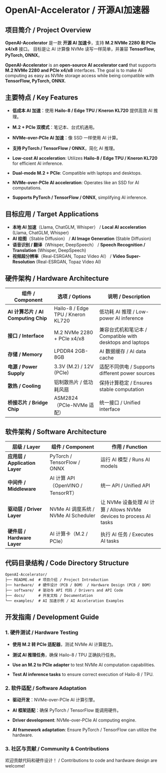 # OpenAI-Accelerator / 开源AI加速器

## 项目简介 / Project Overview
**OpenAI-Accelerator** 是一款 **开源 AI 加速卡**，支持 **M.2 NVMe 2280 和 PCIe x4/x8** 接口。
目标是让 AI 计算像 NVMe 读写一样简单，并兼容 **TensorFlow, PyTorch, ONNX**。

**OpenAI-Accelerator** is an **open-source AI accelerator card** that supports **M.2 NVMe 2280 and PCIe x4/x8** interfaces.
The goal is to make AI computing as easy as NVMe storage access while being compatible with **TensorFlow, PyTorch, ONNX**.

## 主要特点 / Key Features
- **低成本 AI 加速**：使用 **Hailo-8 / Edge TPU / Kneron KL720** 提供高效 AI 推理。
- **M.2 + PCIe 双模式**：笔记本、台式机通用。
- **NVMe-over-PCIe AI 加速**：像 SSD 一样使用 AI 计算。
- **支持 PyTorch / TensorFlow / ONNX**，简化 AI 推理。

- **Low-cost AI acceleration**: Utilizes **Hailo-8 / Edge TPU / Kneron KL720** for efficient AI inference.
- **Dual-mode M.2 + PCIe**: Compatible with laptops and desktops.
- **NVMe-over-PCIe AI acceleration**: Operates like an SSD for AI computations.
- **Supports PyTorch / TensorFlow / ONNX**, simplifying AI inference.

## 目标应用 / Target Applications
- **本地 AI 加速**（Llama, ChatGLM, Whisper） / **Local AI acceleration** (Llama, ChatGLM, Whisper)
- **AI 绘图**（Stable Diffusion） / **AI Image Generation** (Stable Diffusion)
- **语音识别 / 翻译**（Whisper, DeepSpeech） / **Speech Recognition / Translation** (Whisper, DeepSpeech)
- **视频超分辨率**（Real-ESRGAN, Topaz Video AI） / **Video Super-Resolution** (Real-ESRGAN, Topaz Video AI)

## 硬件架构 / Hardware Architecture
| 组件 / Component | 选项 / Options | 说明 / Description |
|------|------|------|
| **AI 计算芯片 / AI Computing Chip** | Hailo-8 / Edge TPU / Kneron KL720 | 低功耗 AI 推理 / Low-power AI inference |
| **接口 / Interface** | M.2 NVMe 2280 + PCIe x4/x8 | 兼容台式机和笔记本 / Compatible with desktops and laptops |
| **存储 / Memory** | LPDDR4 2GB-8GB | AI 数据缓存 / AI data cache |
| **电源 / Power Supply** | 3.3V (M.2) / 12V (PCIe) | 适配不同供电 / Supports different power sources |
| **散热 / Cooling** | 铝制散热片 / 低功耗风扇 | 保持计算稳定 / Ensures stable computation |
| **桥接芯片 / Bridge Chip** | ASM2824（PCIe-NVMe 适配） | 统一接口 / Unified interface |

## 软件架构 / Software Architecture
| 层级 / Layer | 组件 / Component | 作用 / Function |
|------|------|------|
| **应用层 / Application Layer** | PyTorch / TensorFlow / ONNX | 运行 AI 模型 / Runs AI models |
| **中间件 / Middleware** | AI 计算 API（OpenVINO / TensorRT） | 统一 API / Unified API |
| **驱动层 / Driver Layer** | NVMe AI 调度系统 / NVMe AI Scheduler | 让 NVMe 设备处理 AI 计算 / Allows NVMe devices to process AI tasks |
| **硬件层 / Hardware Layer** | AI 计算卡（M.2 / PCIe） | 执行 AI 任务 / Executes AI tasks |

## 代码目录结构 / Code Directory Structure
```
OpenAI-Accelerator/
├── README.md  # 项目介绍 / Project Introduction
├── hardware/  # 硬件设计（PCB / BOM） / Hardware Design (PCB / BOM)
├── software/  # 驱动与 API 代码 / Drivers and API Code
├── docs/      # 开发文档 / Documentation
└── examples/  # AI 加速示例 / AI Acceleration Examples
```

## 开发指南 / Development Guide
### 1. 硬件测试 / Hardware Testing
- **使用 M.2 转 PCIe 适配器**，测试 NVMe AI 计算能力。
- **测试 AI 推理任务**，确保 Hailo-8 / TPU 正确执行任务。

- **Use an M.2 to PCIe adapter** to test NVMe AI computation capabilities.
- **Test AI inference tasks** to ensure correct execution of Hailo-8 / TPU.

### 2. 软件适配 / Software Adaptation
- **驱动开发**：NVMe-over-PCIe AI 计算引擎。
- **AI 框架适配**：确保 PyTorch / TensorFlow 能调用硬件。

- **Driver development**: NVMe-over-PCIe AI computing engine.
- **AI framework adaptation**: Ensure PyTorch / TensorFlow can utilize the hardware.

### 3. 社区与贡献 / Community & Contributions
欢迎贡献代码和硬件设计！ / Contributions to code and hardware design are welcome!
